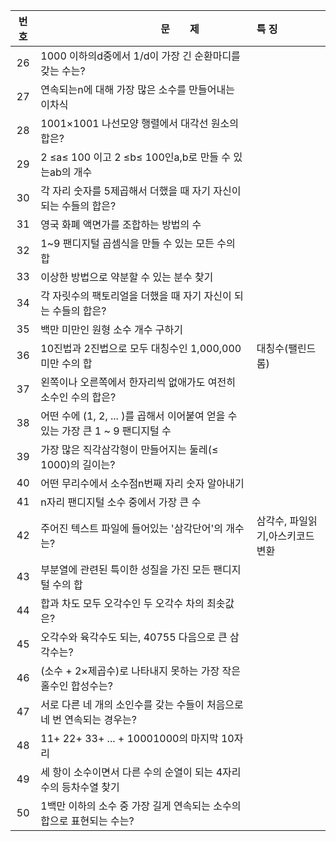 |번호|　　　　　　　　　　　　문　　제|특 징|
|:---:|:---|:---|
|26|1000 이하의d중에서 1/d이 가장 긴 순환마디를 갖는 수는?||
|27|연속되는n에 대해 가장 많은 소수를 만들어내는 이차식||
|28|1001×1001 나선모양 행렬에서 대각선 원소의 합은?||
|29|2 ≤a≤ 100 이고 2 ≤b≤ 100인a,b로 만들 수 있는ab의 개수||
|30|각 자리 숫자를 5제곱해서 더했을 때 자기 자신이 되는 수들의 합은?||
|31|영국 화폐 액면가를 조합하는 방법의 수||
|32|1~9 팬디지털 곱셈식을 만들 수 있는 모든 수의 합||
|33|이상한 방법으로 약분할 수 있는 분수 찾기||
|34|각 자릿수의 팩토리얼을 더했을 때 자기 자신이 되는 수들의 합은?||
|35|백만 미만인 원형 소수 개수 구하기||
|36|10진법과 2진법으로 모두 대칭수인 1,000,000 미만 수의 합|대칭수(팰린드롬)|
|37|왼쪽이나 오른쪽에서 한자리씩 없애가도 여전히 소수인 수의 합은?||
|38|어떤 수에 (1, 2, ... )를 곱해서 이어붙여 얻을 수 있는 가장 큰 1 ~ 9 팬디지털 수||
|39|가장 많은 직각삼각형이 만들어지는 둘레(≤ 1000)의 길이는?||
|40|어떤 무리수에서 소수점n번째 자리 숫자 알아내기||
|41|n자리 팬디지털 소수 중에서 가장 큰 수||
|42|주어진 텍스트 파일에 들어있는 '삼각단어'의 개수는?|삼각수, 파일읽기,아스키코드변환|
|43|부분열에 관련된 특이한 성질을 가진 모든 팬디지털 수의 합||
|44|합과 차도 모두 오각수인 두 오각수 차의 최솟값은?||
|45|오각수와 육각수도 되는, 40755 다음으로 큰 삼각수는?||
|46|(소수 + 2×제곱수)로 나타내지 못하는 가장 작은 홀수인 합성수는?||
|47|서로 다른 네 개의 소인수를 갖는 수들이 처음으로 네 번 연속되는 경우는?||
|48|11+ 22+ 33+ ... + 10001000의 마지막 10자리||
|49|세 항이 소수이면서 다른 수의 순열이 되는 4자리 수의 등차수열 찾기||
|50|1백만 이하의 소수 중 가장 길게 연속되는 소수의 합으로 표현되는 수는?||
